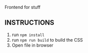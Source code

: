 Frontend for stuff


## INSTRUCTIONS

1. run ```npm install```
2. run ```npm run build``` to build the CSS
3. Open file in browser